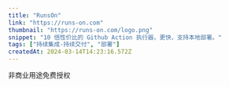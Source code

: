 ```yaml
---
title: "RunsOn"
link: "https://runs-on.com"
thumbnail: "https://runs-on.com/logo.png"
snippet: "10 倍性价比的 Github Action 执行器，更快，支持本地部署。"
tags: ["持续集成-持续交付", "部署"]
createdAt: 2024-03-14T14:23:16.572Z
---
```

非商业用途免费授权

